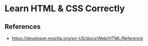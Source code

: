 # Learn HTML & CSS Correctly

## References
- https://developer.mozilla.org/en-US/docs/Web/HTML/Reference
